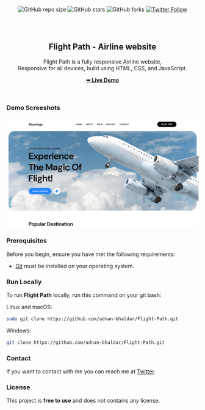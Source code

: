 <div align="center">
  
  ![GitHub repo size](https://img.shields.io/github/repo-size/adnan-bhaldar/Flight-Path)
  ![GitHub stars](https://img.shields.io/github/stars/adnan-bhaldar/Flight-Path?style=social)
  ![GitHub forks](https://img.shields.io/github/forks/adnan-bhaldar/Flight-Path?style=social)
[![Twitter Follow](https://img.shields.io/twitter/follow/Adnan__Bhaldar?style=social)](https://twitter.com/intent/follow?screen_name=Adnan__Bhaldar)

  <br />
  <br />

  <h2 align="center">Flight Path - Airline website</h2>

  Flight Path is a fully responsive  Airline website, <br />Responsive for all devices, build using HTML, CSS, and JavaScript.

  <a href="https://adnan-bhaldar.github.io/Flight-Path/"><strong>➥ Live Demo</strong></a>

</div>

<br />

### Demo Screeshots

![Flight Path Desktop Demo](Preview.png "Desktop Demo")

### Prerequisites

Before you begin, ensure you have met the following requirements:

* [Git](https://git-scm.com/downloads "Download Git") must be installed on your operating system.

### Run Locally

To run **Flight Path** locally, run this command on your git bash:

Linux and macOS:

```bash
sudo git clone https://github.com/adnan-bhaldar/Flight-Path.git
```

Windows:

```bash
git clone https://github.com/adnan-bhaldar/Flight-Path.git
```

### Contact

If you want to contact with me you can reach me at [Twitter](https://www.twitter.com/Adnan__Bhaldar).

### License

This project is **free to use** and does not contains any license.
